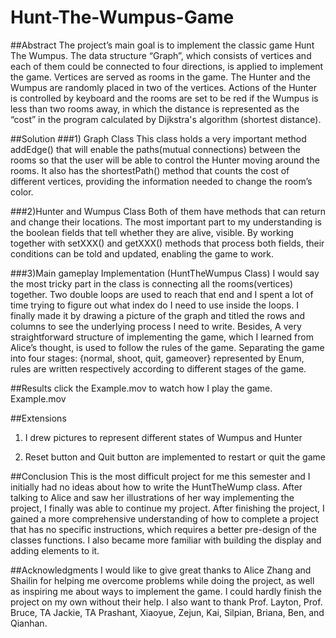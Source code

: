 # Hunt-The-Wumpus-Game

##Abstract
The project’s main goal is to implement the classic game Hunt The Wumpus. The data structure “Graph”, which consists of vertices and each of them could be connected to four directions, is applied to implement the game. Vertices are served as rooms in the game. The Hunter and the Wumpus are randomly placed in two of the vertices. Actions of the Hunter is controlled by keyboard and the rooms are set to be red if the Wumpus is less than two rooms away, in which the distance is represented as the “cost” in the program calculated by Dijkstra's algorithm (shortest distance).
 
##Solution
###1) Graph Class
This class holds a very important method addEdge() that will enable the paths(mutual connections) between the rooms so that the user will be able to control the Hunter moving around the rooms. It also has the shortestPath() method that counts the cost of different vertices, providing the information needed to change the room’s color.

###2)Hunter and Wumpus Class
Both of them have methods that can return and change their locations. The most important part to my understanding is the boolean fields that tell whether they are alive, visible. By working together with setXXX() and getXXX() methods that process both fields, their conditions can be told and updated, enabling the game to work.

###3)Main gameplay Implementation (HuntTheWumpus Class)
I would say the most tricky part in the class is connecting all the rooms(vertices) together. Two double loops are used to reach that end and I spent a lot of time trying to figure out what index do I need to use inside the loops. I finally made it by drawing a picture of the graph and titled the rows and columns to see the underlying process I need to write. Besides, A very straightforward structure of implementing the game, which I learned from Alice’s thought, is used to follow the rules of the game. Separating the game into four stages: {normal, shoot, quit, gameover} represented by Enum, rules are written respectively according to different stages of the game. 
 
##Results
click the Example.mov to watch how I play the game.
Example.mov 
 
##Extensions
 1) I drew pictures to represent different states of Wumpus and Hunter
 
 2) Reset button and Quit button are implemented to restart or quit the game
 
##Conclusion
This is the most difficult project for me this semester and I initially had no ideas about how to write the HuntTheWump class. After talking to Alice and saw her illustrations of her way implementing the project, I finally was able to continue my project. After finishing the project, I gained a more comprehensive understanding of how to complete a project that has no specific instructions, which requires a better pre-design of the classes functions. I also became more familiar with building the display and adding elements to it. 
 
##Acknowledgments
I would like to give great thanks to Alice Zhang and Shailin for helping me overcome problems while doing the project, as well as inspiring me about ways to implement the game. I could hardly finish the project on my own without their help. I also want to thank Prof. Layton, Prof. Bruce, TA Jackie, TA Prashant, Xiaoyue, Zejun, Kai, Silpian, Briana, Ben, and Qianhan.
